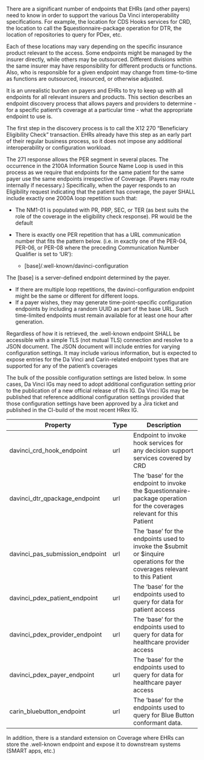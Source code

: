 <div class="new-content" markdown="1">

There are a significant number of endpoints that EHRs (and other payers) need to know in order to support the various Da Vinci interoperability specifications.  For example, the location for CDS Hooks services for CRD, the location to call the $questionnaire-package operation for DTR, the location of repositories to query for PDex, etc.

Each of these locations may vary depending on the specific insurance product relevant to the access.  Some endpoints might be managed by the insurer directly, while others may be outsourced.  Different divisions within the same insurer may have responsibility for different products or functions.  Also, who is responsible for a given endpoint may change from time-to-time as functions are outsourced, insourced, or otherwise adjusted.

It is an unrealistic burden on payers and EHRs to try to keep up with all endpoints for all relevant insurers and products.  This section describes an endpoint discovery process that allows payers and providers to determine - for a specific patient’s coverage at a particular time - what the appropriate endpoint to use is.

The first step in the discovery process is to call the X12 270 “Beneficiary Eligibility Check” transaction.  EHRs already have this step as an early part of their regular business process, so it does not impose any additional interoperability or configuration workload.

The 271 response allows the PER segment in several places.  The occurrence in the 2100A Information Source Name Loop is used in this process as we require that endpoints for the same patient for the same payer use the same endpoints irrespective of Coverage.  (Payers may route internally if necessary.)  Specifically, when the payer responds to an Eligibility request indicating that the patient has coverage, the payer SHALL include exactly one 2000A loop repetition such that:
* The NM1-01 is populated with PR, PRP, SEC, or TER (as best suits the role of the coverage in the eligibility check response).  PR would be the default
* There is exactly one PER repetition that has a URL communication number that fits the pattern below.  (i.e. in exactly one of the PER-04, PER-06, or PER-08 where the preceding Communication Number Qualifier is set to ‘UR’):

    * [base]/.well-known/davinci-configuration

The [base] is a server-defined endpoint determined by the payer.
* If there are multiple loop repetitions, the davinci-configuration endpoint might be the same or different for different loops.
* If a payer wishes, they may generate time-point-specific configuration endpoints by including a random UUID as part of the base URL.  Such time-limited endpoints must remain available for at least one hour after generation.

Regardless of how it is retrieved, the .well-known endpoint SHALL be accessible with a simple TLS (not mutual TLS) connection and resolve to a JSON document.  The JSON document will include entries for varying configuration settings.  It may include various information, but is expected to expose entries for the Da Vinci and Carin-related endpoint types that are supported for any of the patient’s coverages

The bulk of the possible configuration settings are listed below.  In some cases, Da Vinci IGs may need to adopt additional configuration setting prior to the publication of a new official release of this IG.  Da Vinci IGs may be published that reference additional configuration settings provided that those configuration settings have been approved by a Jira ticket and published in the CI-build of the most recent HRex IG.


| **Property**                       | **Type** | **Description**                                                                                                           |
|------------------------------------|----------|---------------------------------------------------------------------------------------------------------------------------|
| davinci_crd_hook_endpoint          | url      | Endpoint to invoke hook services for any decision support services covered by CRD                                         |
| davinci_dtr_qpackage_endpoint      | url      | The ‘base’ for the endpoint to invoke the $questionnaire-package operation for the coverages relevant for this Patient    |
| davinci_pas_submission_endpoint    | url      | The ‘base’ for the endpoints used to invoke the $submit or $inquire operations for the coverages relevant to this Patient |
| davinci_pdex_patient_endpoint      | url      | The ‘base’ for the endpoints used to query for data for patient access                                                    |
| davinci_pdex_provider_endpoint     | url      | The ‘base’ for the endpoints used to query for data for healthcare provider access                                        |
| davinci_pdex_payer_endpoint        | url      | The ‘base’ for the endpoints used to query for data for healthcare payer access                                           |
| carin_bluebutton_endpoint          | url      | The ‘base’ for the endpoints used to query for Blue Button conformant data.                                               |



In addition, there is a standard extension on Coverage where EHRs can store the .well-known endpoint and expose it to downstream systems (SMART apps, etc.)

</div>